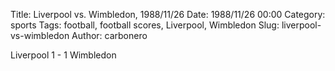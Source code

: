 Title: Liverpool vs. Wimbledon, 1988/11/26
Date: 1988/11/26 00:00
Category: sports
Tags: football, football scores, Liverpool, Wimbledon
Slug: liverpool-vs-wimbledon
Author: carbonero


Liverpool 1 - 1 Wimbledon
